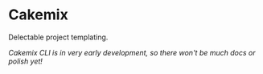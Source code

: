 # Cakemix

Delectable project templating.

_Cakemix CLI is in very early development, so there won't be much docs or polish yet!_

